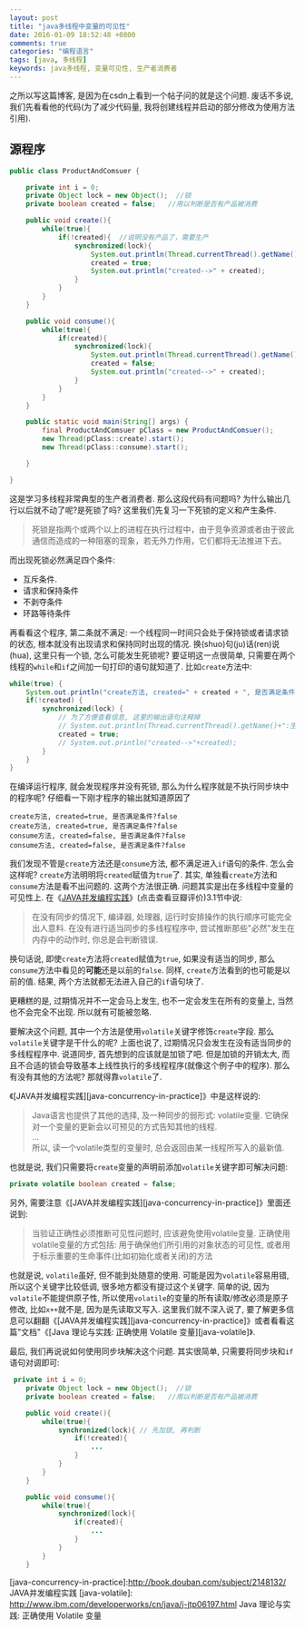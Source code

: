 ```yaml
---
layout: post
title: "java多线程中变量的可见性"
date: 2016-01-09 18:52:48 +0800
comments: true
categories: "编程语言"
tags: [java, 多线程]
keywords: java多线程, 变量可见性, 生产者消费者
---
```


之所以写这篇博客, 是因为在csdn上看到一个帖子问的就是这个问题. 废话不多说, 我们先看看他的代码(为了减少代码量, 我将创建线程并启动的部分修改为使用方法引用).
<!--more-->
## 源程序
```java
public class ProductAndComsuer {

    private int i = 0;
    private Object lock = new Object();  //锁
    private boolean created = false;   //用以判断是否有产品被消费

    public void create(){
        while(true){
            if(!created){  //说明没有产品了，需要生产
                synchronized(lock){
                    System.out.println(Thread.currentThread().getName() + ":生产线程-->" + i++);
                    created = true;
                    System.out.println("created-->" + created);
                }
            }
        }
    }

    public void consume(){
        while(true){
            if(created){
                synchronized(lock){
                    System.out.println(Thread.currentThread().getName() + ":消费线程-->" + i);
                    created = false;
                    System.out.println("created-->" + created);
                }
            }
        }
    }

    public static void main(String[] args) {
        final ProductAndComsuer pClass = new ProductAndComsuer();
        new Thread(pClass::create).start();
        new Thread(pClass::consume).start();

    }

}
```
这是学习多线程非常典型的生产者消费者. 那么这段代码有问题吗? 
为什么输出几行以后就不动了呢?是死锁了吗? 
这里我们先复习一下死锁的定义和产生条件.
> 死锁是指两个或两个以上的进程在执行过程中，由于竞争资源或者由于彼此通信而造成的一种阻塞的现象，若无外力作用，它们都将无法推进下去。

而出现死锁必然满足四个条件:

- 互斥条件.
- 请求和保持条件
- 不剥夺条件
- 环路等待条件

再看看这个程序, 第二条就不满足: 一个线程同一时间只会处于保持锁或者请求锁的状态, 
根本就没有出现请求和保持同时出现的情况. 换(shuo)句(ju)话(ren)说(hua), 这里只有一个锁, 怎么可能发生死锁呢?
要证明这一点很简单, 只需要在两个线程的`while`和`if`之间加一句打印的语句就知道了. 比如`create`方法中:
```java
while(true) {
    System.out.println("create方法, created=" + created + ", 是否满足条件?" + (!created) );
    if(!created) {
        synchronized(lock) {
            // 为了方便查看信息, 这里的输出语句注释掉
            // System.out.println(Thread.currentThread().getName()+":生产线程-->"+i++);
            created = true;
            // System.out.println("created-->"+created);
        }
    }
}
```
在编译运行程序, 就会发现程序并没有死锁, 那么为什么程序就是不执行同步块中的程序呢? 仔细看一下刚才程序的输出就知道原因了
```plain
create方法, created=true, 是否满足条件?false
create方法, created=true, 是否满足条件?false
consume方法, created=false, 是否满足条件?false
consume方法, created=false, 是否满足条件?false
```
我们发现不管是`create`方法还是`consume`方法, 都不满足进入`if`语句的条件. 怎么会这样呢? `create`方法明明将`created`赋值为`true`了.
其实, 单独看`create`方法和`consume`方法是看不出问题的. 这两个方法很正确. 问题其实是出在多线程中变量的可见性上.
在《[JAVA并发编程实践](http://book.douban.com/subject/2148132/ )》(点击查看豆瓣评价)3.1节中说:
> 在没有同步的情况下, 编译器, 处理器, 运行时安排操作的执行顺序可能完全出人意料. 在没有进行适当同步的多线程程序中, 尝试推断那些"必然"发生在内存中的动作时, 你总是会判断错误.

换句话说, 即使`create`方法将`created`赋值为`true`, 如果没有适当的同步, 那么`consume`方法中看见的**可能**还是以前的`false`. 
同样, `create`方法看到的也可能是以前的值. 结果, 两个方法就都无法进入自己的`if`语句块了.

更糟糕的是, 过期情况并不一定会马上发生, 也不一定会发生在所有的变量上, 当然也不会完全不出现. 所以就有可能被忽略. 

要解决这个问题, 其中一个方法是使用`volatile`关键字修饰`create`字段. 那么`volatile`关键字是干什么的呢? 上面也说了, 过期情况只会发生在没有适当同步的多线程程序中. 
说道同步, 首先想到的应该就是加锁了吧. 但是加锁的开销太大, 
而且不合适的锁会导致基本上线性执行的多线程程序(就像这个例子中的程序). 那么有没有其他的方法呢? 那就得靠`volatile`了.

《[JAVA并发编程实践][java-concurrency-in-practice]》中是这样说的:
> Java语言也提供了其他的选择, 及一种同步的弱形式: volatile变量. 它确保对一个变量的更新会以可预见的方式告知其他的线程.<br/>
...<br/>
所以, 读一个volatile类型的变量时, 总会返回由某一线程所写入的最新值.

也就是说, 我们只需要将`create`变量的声明前添加`volatile`关键字即可解决问题:
```java    
private volatile boolean created = false; 
```

另外, 需要注意《[JAVA并发编程实践][java-concurrency-in-practice]》里面还说到:
> 当验证正确性必须推断可见性问题时, 应该避免使用volatile变量. 正确使用volatile变量的方式包括: 用于确保他们所引用的对象状态的可见性, 或者用于标示重要的生命事件(比如初始化或者关闭)的方法

也就是说, `volatile`虽好, 但不能到处随意的使用. 可能是因为`volatile`容易用错, 所以这个关键字比较低调, 很多地方都没有提过这个关键字. 简单的说, 因为`volatile`不能提供原子性, 所以使用`volatile`的变量的所有读取/修改必须是原子修改, 比如`x++`就不是, 因为是先读取又写入. 这里我们就不深入说了, 要了解更多信息可以翻翻《[JAVA并发编程实践][java-concurrency-in-practice]》或者看看这篇"文档"《[Java 理论与实践: 正确使用 Volatile 变量][java-volatile]》.

最后, 我们再说说如何使用同步块解决这个问题. 其实很简单, 只需要将同步块和`if`语句对调即可:
```java
 private int i = 0;
    private Object lock = new Object();  //锁
    private boolean created = false;   //用以判断是否有产品被消费

    public void create(){
        while(true){
            synchronized(lock){ // 先加锁, 再判断
                if(!created){
                    ...
                }
            }
        }
    }

    public void consume(){
        while(true){
            synchronized(lock){
                if(created){
                    ...
                }
            }
        }
    }
```

[java-concurrency-in-practice]:http://book.douban.com/subject/2148132/ JAVA并发编程实践
[java-volatile]: http://www.ibm.com/developerworks/cn/java/j-jtp06197.html Java 理论与实践: 正确使用 Volatile 变量
